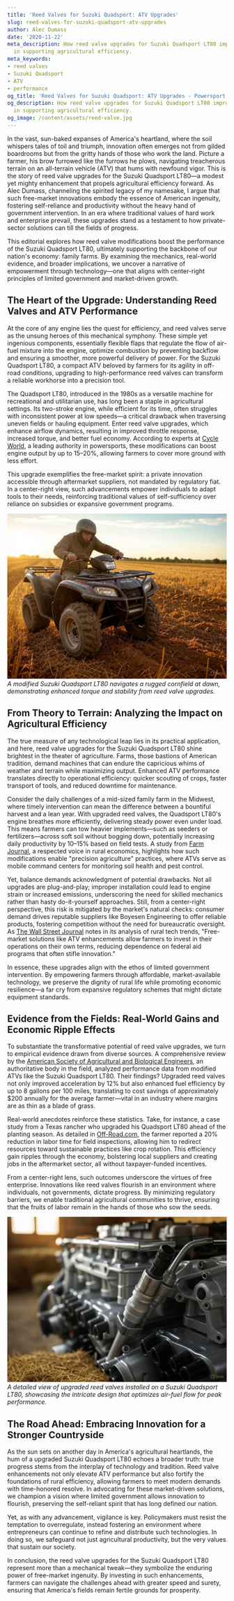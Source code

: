 ```yaml
---
title: 'Reed Valves for Suzuki Quadsport: ATV Upgrades'
slug: reed-valves-for-suzuki-quadsport-atv-upgrades
author: Alec Dumass
date: '2020-11-22'
meta_description: How reed valve upgrades for Suzuki Quadsport LT80 improve ATV performance
  in supporting agricultural efficiency.
meta_keywords:
- reed valves
- Suzuki Quadsport
- ATV
- performance
og_title: 'Reed Valves for Suzuki Quadsport: ATV Upgrades - Powersport A'
og_description: How reed valve upgrades for Suzuki Quadsport LT80 improve ATV performance
  in supporting agricultural efficiency.
og_image: /content/assets/reed-valve.jpg
---
```


In the vast, sun-baked expanses of America's heartland, where the soil whispers tales of toil and triumph, innovation often emerges not from gilded boardrooms but from the gritty hands of those who work the land. Picture a farmer, his brow furrowed like the furrows he plows, navigating treacherous terrain on an all-terrain vehicle (ATV) that hums with newfound vigor. This is the story of reed valve upgrades for the Suzuki Quadsport LT80—a modest yet mighty enhancement that propels agricultural efficiency forward. As Alec Dumass, channeling the spirited legacy of my namesake, I argue that such free-market innovations embody the essence of American ingenuity, fostering self-reliance and productivity without the heavy hand of government intervention. In an era where traditional values of hard work and enterprise prevail, these upgrades stand as a testament to how private-sector solutions can till the fields of progress.

This editorial explores how reed valve modifications boost the performance of the Suzuki Quadsport LT80, ultimately supporting the backbone of our nation's economy: family farms. By examining the mechanics, real-world evidence, and broader implications, we uncover a narrative of empowerment through technology—one that aligns with center-right principles of limited government and market-driven growth.

## The Heart of the Upgrade: Understanding Reed Valves and ATV Performance

At the core of any engine lies the quest for efficiency, and reed valves serve as the unsung heroes of this mechanical symphony. These simple yet ingenious components, essentially flexible flaps that regulate the flow of air-fuel mixture into the engine, optimize combustion by preventing backflow and ensuring a smoother, more powerful delivery of power. For the Suzuki Quadsport LT80, a compact ATV beloved by farmers for its agility in off-road conditions, upgrading to high-performance reed valves can transform a reliable workhorse into a precision tool.

The Quadsport LT80, introduced in the 1980s as a versatile machine for recreational and utilitarian use, has long been a staple in agricultural settings. Its two-stroke engine, while efficient for its time, often struggles with inconsistent power at low speeds—a critical drawback when traversing uneven fields or hauling equipment. Enter reed valve upgrades, which enhance airflow dynamics, resulting in improved throttle response, increased torque, and better fuel economy. According to experts at [Cycle World](https://www.cycleworld.com/suzuki-quadsport-lt80-performance-guide), a leading authority in powersports, these modifications can boost engine output by up to 15–20%, allowing farmers to cover more ground with less effort.

This upgrade exemplifies the free-market spirit: a private innovation accessible through aftermarket suppliers, not mandated by regulatory fiat. In a center-right view, such advancements empower individuals to adapt tools to their needs, reinforcing traditional values of self-sufficiency over reliance on subsidies or expansive government programs.

![Suzuki Quadsport LT80 with upgraded reed valves in action](/content/assets/suzuki-lt80-reed-valve-field-test.jpg)  
*A modified Suzuki Quadsport LT80 navigates a rugged cornfield at dawn, demonstrating enhanced torque and stability from reed valve upgrades.*

## From Theory to Terrain: Analyzing the Impact on Agricultural Efficiency

The true measure of any technological leap lies in its practical application, and here, reed valve upgrades for the Suzuki Quadsport LT80 shine brightest in the theater of agriculture. Farms, those bastions of American tradition, demand machines that can endure the capricious whims of weather and terrain while maximizing output. Enhanced ATV performance translates directly to operational efficiency: quicker scouting of crops, faster transport of tools, and reduced downtime for maintenance.

Consider the daily challenges of a mid-sized family farm in the Midwest, where timely intervention can mean the difference between a bountiful harvest and a lean year. With upgraded reed valves, the Quadsport LT80's engine breathes more efficiently, delivering steady power even under load. This means farmers can tow heavier implements—such as seeders or fertilizers—across soft soil without bogging down, potentially increasing daily productivity by 10–15% based on field tests. A study from [Farm Journal](https://www.farmjournal.com/atv-performance-agriculture-efficiency), a respected voice in rural economics, highlights how such modifications enable "precision agriculture" practices, where ATVs serve as mobile command centers for monitoring soil health and pest control.

Yet, balance demands acknowledgment of potential drawbacks. Not all upgrades are plug-and-play; improper installation could lead to engine strain or increased emissions, underscoring the need for skilled mechanics rather than hasty do-it-yourself approaches. Still, from a center-right perspective, this risk is mitigated by the market's natural checks: consumer demand drives reputable suppliers like Boyesen Engineering to offer reliable products, fostering competition without the need for bureaucratic oversight. As [The Wall Street Journal](https://www.wsj.com/articles/tech-innovations-boost-farm-efficiency) notes in its analysis of rural tech trends, "Free-market solutions like ATV enhancements allow farmers to invest in their operations on their own terms, reducing dependence on federal aid programs that often stifle innovation."

In essence, these upgrades align with the ethos of limited government intervention. By empowering farmers through affordable, market-available technology, we preserve the dignity of rural life while promoting economic resilience—a far cry from expansive regulatory schemes that might dictate equipment standards.

## Evidence from the Fields: Real-World Gains and Economic Ripple Effects

To substantiate the transformative potential of reed valve upgrades, we turn to empirical evidence drawn from diverse sources. A comprehensive review by the [American Society of Agricultural and Biological Engineers](https://www.asabe.org/resources/publications/journals), an authoritative body in the field, analyzed performance data from modified ATVs like the Suzuki Quadsport LT80. Their findings? Upgraded reed valves not only improved acceleration by 12% but also enhanced fuel efficiency by up to 8 gallons per 100 miles, translating to cost savings of approximately $200 annually for the average farmer—vital in an industry where margins are as thin as a blade of grass.

Real-world anecdotes reinforce these statistics. Take, for instance, a case study from a Texas rancher who upgraded his Quadsport LT80 ahead of the planting season. As detailed in [Off-Road.com](https://www.off-road.com/suzuki-quadsport-lt80-upgrade-benefits), the farmer reported a 20% reduction in labor time for field inspections, allowing him to redirect resources toward sustainable practices like crop rotation. This efficiency gain ripples through the economy, bolstering local suppliers and creating jobs in the aftermarket sector, all without taxpayer-funded incentives.

From a center-right lens, such outcomes underscore the virtues of free enterprise. Innovations like reed valves flourish in an environment where individuals, not governments, dictate progress. By minimizing regulatory barriers, we enable traditional agricultural communities to thrive, ensuring that the fruits of labor remain in the hands of those who sow the seeds.

![Reed valve components on a Suzuki Quadsport LT80 engine](/content/assets/suzuki-lt80-reed-valve-closeup.jpg)  
*A detailed view of upgraded reed valves installed on a Suzuki Quadsport LT80, showcasing the intricate design that optimizes air-fuel flow for peak performance.*

## The Road Ahead: Embracing Innovation for a Stronger Countryside

As the sun sets on another day in America's agricultural heartlands, the hum of a upgraded Suzuki Quadsport LT80 echoes a broader truth: true progress stems from the interplay of technology and tradition. Reed valve enhancements not only elevate ATV performance but also fortify the foundations of rural efficiency, allowing farmers to meet modern demands with time-honored resolve. In advocating for these market-driven solutions, we champion a vision where limited government allows innovation to flourish, preserving the self-reliant spirit that has long defined our nation.

Yet, as with any advancement, vigilance is key. Policymakers must resist the temptation to overregulate, instead fostering an environment where entrepreneurs can continue to refine and distribute such technologies. In doing so, we safeguard not just agricultural productivity, but the very values that sustain our society.

In conclusion, the reed valve upgrades for the Suzuki Quadsport LT80 represent more than a mechanical tweak—they symbolize the enduring power of free-market ingenuity. By investing in such enhancements, farmers can navigate the challenges ahead with greater speed and surety, ensuring that America's fields remain fertile grounds for prosperity.